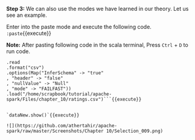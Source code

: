 

**Step 3:** We can also use the modes we have learned in our theory. Let us see an example.

Enter into the paste mode and execute the following code.
`:paste`{{execute}}

**Note:** After pasting following code in the scala terminal, Press  `Ctrl` + `D` to run code.

```val dataNew = spark
.read
.format("csv")
.options(Map("InferSchema" -> "true"
, "header" -> "false"
, "nullValue" -> "Null"
, "mode" -> "FAILFAST"))
.load("/home/scrapbook/tutorial/apache-spark/Files/chapter_10/ratings.csv")```{{execute}}


`dataNew.show()`{{execute}}

![](https://github.com/athertahir/apache-spark/raw/master/Screenshots/Chapter 10/Selection_009.png)


 
